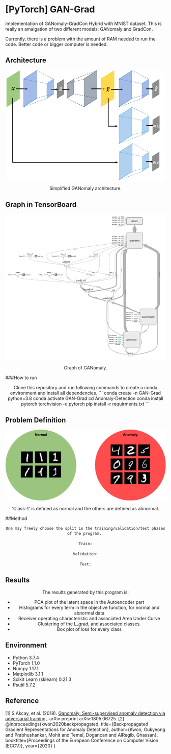 [PyTorch] GAN-Grad
=====

Implementation of GANomaly-GradCon Hybrid with MNIST dataset. This is really an amalgation of two different models: GANomaly and GradCon.

Currently, there is a problem with the amount of RAM needed to run the code. Better code or bigger computer is needed.

## Architecture
<div align="center">
  <img src="./figures/ganomaly.png" width="500">  
  <p>Simplified GANomaly architecture.</p>
</div>

## Graph in TensorBoard
<div align="center">
  <img src="./figures/graph.png" width="800">  
  <p>Graph of GANomaly.</p>
</div>

###How to run
<div align="center">
Clone this repository and run following commands to create a conda environment and install all dependencies.
```
	conda create -n GAN-Grad python=3.8
	conda activate GAN-Grad
	cd Anomaly-Detection
	conda install pytorch torchvision -c pytorch
	pip install -r requirments.txt
```
</div>

## Problem Definition
<div align="center">
  <img src="./figures/definition.png" width="600">  
  <p>'Class-1' is defined as normal and the others are defined as abnormal.</p>
</div>

##Method 
<div align="center">


	One may freely choose the split in the training/validation/test phases of the program. 
	
	Train:
	
	Validation:
	
	Test:
</div>

## Results
<div align="center">
	The results generated by this program is:
	<ul>
	<li>PCA plot of the latent space in the Autoencoder part</li>
	<li>Histograms for every term in the objective function, for normal and abnormal data</li>
	<li>Receiver operating characteristic and associated Area Under Curve</li>
	<li>Clustering of the L_grad, and associated classes.</li>
	<li>Box plot of loss for every class</li>
	</ul>
</div>


## Environment
* Python 3.7.4  
* PyTorch 1.1.0  
* Numpy 1.17.1  
* Matplotlib 3.1.1  
* Scikit Learn (sklearn) 0.21.3  
* Psutil 5.7.2

## Reference
[1] S Akcay, et al. (2018). <a href="https://arxiv.org/abs/1805.06725">Ganomaly: Semi-supervised anomaly detection via adversarial training.</a>. arXiv preprint arXiv:1805.06725.
[2] @inproceedings{kwon2020backpropagated,
  title={Backpropagated Gradient Representations for Anomaly Detection},
  author={Kwon, Gukyeong and Prabhushankar, Mohit and Temel, Dogancan and AlRegib, Ghassan},
  booktitle={Proceedings of the European Conference on Computer Vision (ECCV)},
  year={2020}
}